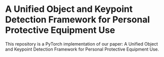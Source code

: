 # A Unified Object and Keypoint Detection Framework for Personal Protective Equipment Use

This repository is a PyTorch implementation of our paper: A Unified Object and Keypoint Detection Framework for Personal Protective Equipment Use.
